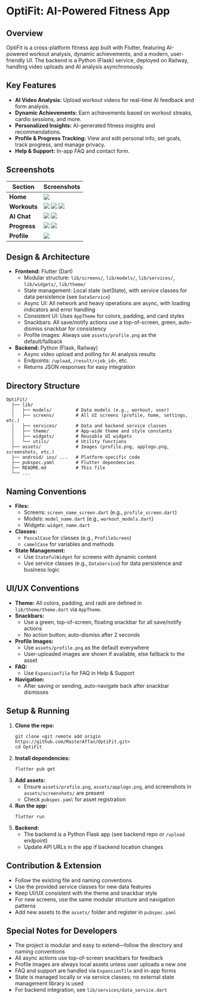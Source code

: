 # OptiFit: AI-Powered Fitness App

## Overview
OptiFit is a cross-platform fitness app built with Flutter, featuring AI-powered workout analysis, dynamic achievements, and a modern, user-friendly UI. The backend is a Python (Flask) service, deployed on Railway, handling video uploads and AI analysis asynchronously.

## Key Features
- **AI Video Analysis:** Upload workout videos for real-time AI feedback and form analysis.
- **Dynamic Achievements:** Earn achievements based on workout streaks, cardio sessions, and more.
- **Personalized Insights:** AI-generated fitness insights and recommendations.
- **Profile & Progress Tracking:** View and edit personal info, set goals, track progress, and manage privacy.
- **Help & Support:** In-app FAQ and contact form.

## Screenshots

| Section   | Screenshots                                                                                                                                       |
|----------|----------------------------------------------------------------------------------------------------------------------------------------------------|
| **Home**    | ![](assets/screenshots/ss1.png)                                                                                                                     |
| **Workouts** | ![](assets/screenshots/ss2.png) ![](assets/screenshots/ss3.png) ![](assets/screenshots/ss4.png)                                                    |
| **AI Chat**  | ![](assets/screenshots/ss5.png) ![](assets/screenshots/ss6.png)                                                                                    |
| **Progress** | ![](assets/screenshots/ss7.png) ![](assets/screenshots/ss8.png)                                                                                    |
| **Profile**  | ![](assets/screenshots/ss9.png)                                                                                                                     |

## Design & Architecture
- **Frontend:** Flutter (Dart)
  - Modular structure: `lib/screens/`, `lib/models/`, `lib/services/`, `lib/widgets/`, `lib/theme/`
  - State management: Local state (setState), with service classes for data persistence (see `DataService`)
  - Async UI: All network and heavy operations are async, with loading indicators and error handling
  - Consistent UI: Uses `AppTheme` for colors, padding, and card styles
  - Snackbars: All save/notify actions use a top-of-screen, green, auto-dismiss snackbar for consistency
  - Profile images: Always use `assets/profile.png` as the default/fallback
- **Backend:** Python (Flask, Railway)
  - Async video upload and polling for AI analysis results
  - Endpoints: `/upload`, `/result/<job_id>`, etc.
  - Returns JSON responses for easy integration

## Directory Structure
```
OptiFit/
  ├── lib/
  │   ├── models/         # Data models (e.g., workout, user)
  │   ├── screens/        # All UI screens (profile, home, settings, etc.)
  │   ├── services/       # Data and backend service classes
  │   ├── theme/          # App-wide theme and style constants
  │   ├── widgets/        # Reusable UI widgets
  │   └── utils/          # Utility functions
  ├── assets/             # Images (profile.png, applogo.png, screenshots, etc.)
  ├── android/ ios/ ...   # Platform-specific code
  ├── pubspec.yaml        # Flutter dependencies
  ├── README.md           # This file
  └── ...
```

## Naming Conventions
- **Files:**
  - Screens: `screen_name_screen.dart` (e.g., `profile_screen.dart`)
  - Models: `model_name.dart` (e.g., `workout_models.dart`)
  - Widgets: `widget_name.dart`
- **Classes:**
  - `PascalCase` for classes (e.g., `ProfileScreen`)
  - `camelCase` for variables and methods
- **State Management:**
  - Use `StatefulWidget` for screens with dynamic content
  - Use service classes (e.g., `DataService`) for data persistence and business logic

## UI/UX Conventions
- **Theme:** All colors, padding, and radii are defined in `lib/theme/theme.dart` via `AppTheme`.
- **Snackbars:**
  - Use a green, top-of-screen, floating snackbar for all save/notify actions
  - No action button; auto-dismiss after 2 seconds
- **Profile Images:**
  - Use `assets/profile.png` as the default everywhere
  - User-uploaded images are shown if available, else fallback to the asset
- **FAQ:**
  - Use `ExpansionTile` for FAQ in Help & Support
- **Navigation:**
  - After saving or sending, auto-navigate back after snackbar dismisses

## Setup & Running
1. **Clone the repo:**
   ```
   git clone <git remote add origin https://github.com/MasterAffan/OptiFit.git>
   cd OptiFit
   ```
2. **Install dependencies:**
   ```
   flutter pub get
   ```
3. **Add assets:**
   - Ensure `assets/profile.png`, `assets/applogo.png`, and screenshots in `assets/screenshots/` are present
   - Check `pubspec.yaml` for asset registration
4. **Run the app:**
   ```
   flutter run
   ```
5. **Backend:**
   - The backend is a Python Flask app (see backend repo or `/upload` endpoint)
   - Update API URLs in the app if backend location changes

## Contribution & Extension
- Follow the existing file and naming conventions
- Use the provided service classes for new data features
- Keep UI/UX consistent with the theme and snackbar style
- For new screens, use the same modular structure and navigation patterns
- Add new assets to the `assets/` folder and register in `pubspec.yaml`

## Special Notes for Developers
- The project is modular and easy to extend—follow the directory and naming conventions
- All async actions use top-of-screen snackbars for feedback
- Profile images are always local assets unless user uploads a new one
- FAQ and support are handled via `ExpansionTile` and in-app forms
- State is managed locally or via service classes; no external state management library is used
- For backend integration, see `lib/services/data_service.dart`

